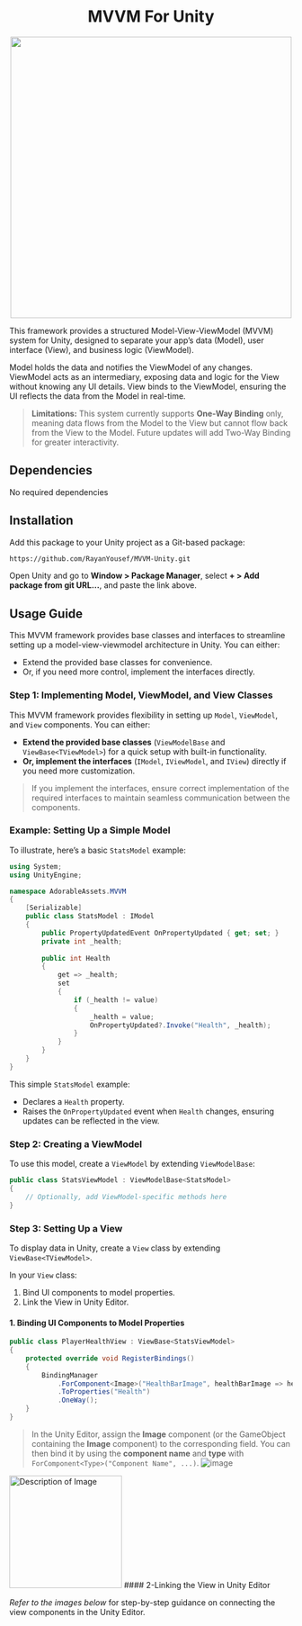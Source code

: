 ﻿

<h1 align="center">MVVM For Unity</h1>

<div align="center">
<img src="https://drive.google.com/file/d/1ZaXC9vltYbvy20McsXMXJOCWSJ4mBZll"  height ="500" />
</div>

This framework provides a structured Model-View-ViewModel (MVVM) system for Unity, designed to separate your app’s data (Model), user interface (View), and business logic (ViewModel).

Model holds the data and notifies the ViewModel of any changes.
ViewModel acts as an intermediary, exposing data and logic for the View without knowing any UI details.
View binds to the ViewModel, ensuring the UI reflects the data from the Model in real-time.

> **Limitations:** This system currently supports **One-Way Binding** only, meaning data flows from the Model to the View but cannot flow back from the View to the Model. Future updates will add Two-Way Binding for greater interactivity.

## Dependencies
No required dependencies

## Installation

Add this package to your Unity project as a Git-based package:

```bash
https://github.com/RayanYousef/MVVM-Unity.git
```

Open Unity and go to **Window > Package Manager**, select **+ > Add package from git URL…**, and paste the link above.


## Usage Guide

This MVVM framework provides base classes and interfaces to streamline setting up a model-view-viewmodel architecture in Unity. You can either:
- Extend the provided base classes for convenience.
- Or, if you need more control, implement the interfaces directly.

### Step 1: Implementing Model, ViewModel, and View Classes

This MVVM framework provides flexibility in setting up `Model`, `ViewModel`, and `View` components. You can either:

- **Extend the provided base classes** (`ViewModelBase` and `ViewBase<TViewModel>`) for a quick setup with built-in functionality.
- **Or, implement the interfaces** (`IModel`, `IViewModel`, and `IView`) directly if you need more customization.

> If you implement the interfaces, ensure correct implementation of the required interfaces to maintain seamless communication between the components.

### Example: Setting Up a Simple Model

To illustrate, here’s a basic `StatsModel` example:

```csharp
using System;
using UnityEngine;

namespace AdorableAssets.MVVM
{
    [Serializable]
    public class StatsModel : IModel
    {
        public PropertyUpdatedEvent OnPropertyUpdated { get; set; }
        private int _health;
        
        public int Health
        {
            get => _health;
            set
            {
                if (_health != value)
                {
                    _health = value;
                    OnPropertyUpdated?.Invoke("Health", _health);
                }
            }
        }
    }
}
```

This simple `StatsModel` example:
- Declares a `Health` property.
- Raises the `OnPropertyUpdated` event when `Health` changes, ensuring updates can be reflected in the view.

### Step 2: Creating a ViewModel

To use this model, create a `ViewModel` by extending `ViewModelBase`:

```csharp
public class StatsViewModel : ViewModelBase<StatsModel>
{
    // Optionally, add ViewModel-specific methods here
}
```

### Step 3: Setting Up a View

To display data in Unity, create a `View` class by extending `ViewBase<TViewModel>`.

In your `View` class:
1. Bind UI components to model properties.
2. Link the View in Unity Editor.

#### 1. Binding UI Components to Model Properties

```csharp
public class PlayerHealthView : ViewBase<StatsViewModel>
{
    protected override void RegisterBindings()
    {
        BindingManager
            .ForComponent<Image>("HealthBarImage", healthBarImage => healthBarImage.fillAmount)
            .ToProperties("Health")
            .OneWay();
    }
}
```

> In the Unity Editor, assign the **Image** component (or the GameObject containing the **Image** component) to the corresponding field. You can then bind it by using the **component name** and **type** with `ForComponent<Type>("Component Name", ...)`. 
![image](https://drive.google.com/file/d/1wpoCLf3azw0pYYL0zabHwM_TiWhl8Ev3)
<img src="https://drive.google.com/file/d/1wpoCLf3azw0pYYL0zabHwM_TiWhl8Ev3" alt="Description of Image" height="200" style="display: inline-block;"/>
#### 2-Linking the View in Unity Editor

*Refer to the images below* for step-by-step guidance on connecting the view components in the Unity Editor.
